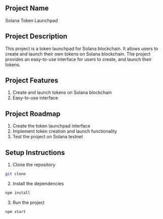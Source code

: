 ## Project Name
Solana Token Launchpad

## Project Description
This project is a token launchpad for Solana blockchain. It allows users to create and launch their own tokens on Solana blockchain. The project provides an easy-to-use interface for users to create, and launch their tokens.

## Project Features
1. Create and launch tokens on Solana blockchain
2. Easy-to-use interface
  
## Project Roadmap
1. Create the token launchpad interface
2. Implement token creation and launch functionality
3. Test the project on Solana testnet

## Setup Instructions
1. Clone the repository
  ```bash
  git clone
  ```
2. Install the dependencies
  ```bash
  npm install
  ```
3. Run the project
  ```bash
  npm start
  ```